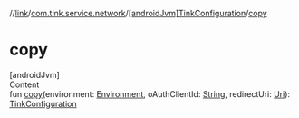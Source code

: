 //[link](../../index.md)/[com.tink.service.network](../index.md)/[[androidJvm]TinkConfiguration](index.md)/[copy](copy.md)



# copy  
[androidJvm]  
Content  
fun [copy](copy.md)(environment: [Environment](../[android-jvm]-environment/index.md), oAuthClientId: [String](https://kotlinlang.org/api/latest/jvm/stdlib/kotlin/-string/index.html), redirectUri: [Uri](https://developer.android.com/reference/kotlin/android/net/Uri.html)): [TinkConfiguration](index.md)  



